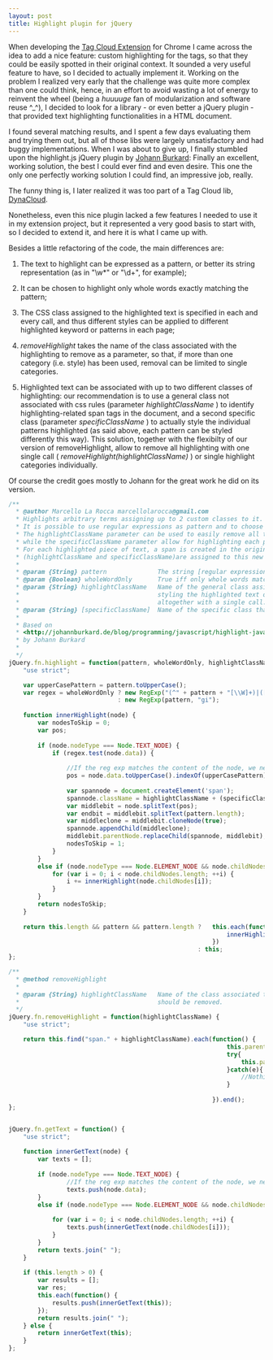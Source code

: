 ```yaml
---
layout: post
title: Highlight plugin for jQuery
---
```


When developing the [Tag Cloud Extension](http://mlarocca.github.com/01-14-2013/tagcloud.html) for Chrome I came across the idea to add a nice feature: custom highlighting for the tags, so that they could be easily spotted in their original context.
It sounded a very useful feature to have, so I decided to actually implement it. Working on the problem I realized very early that the challenge was quite more complex than one could think, hence, in an effort to avoid wasting a lot of energy to reinvent the wheel (being a _huuuuge_ fan of modularization and software reuse ^_^), I decided to look for a library  - or even better a jQuery plugin - that provided text highlighting functionalities in a HTML document.

I found several matching results, and I spent a few days evaluating them and trying them out, but all of those libs were largely unsatisfactory and had buggy implementations.
When I was about to give up, I finally stumbled upon the highlight.js jQuery plugin by [Johann Burkard](http://johannburkard.de/blog/programming/javascript/highlight-javascript-text-higlighting-jquery-plugin.html):
Finally an excellent, working solution, the best I could ever find and even desire.
This one the only one perfectly working solution I could find, an impressive job, really.

The funny thing is, I later realized it was too part of a Tag Cloud lib, [DynaCloud](http://johannburkard.de/blog/programming/javascript/dynacloud-a-dynamic-javascript-tag-keyword-cloud-with-jquery.html).

Nonetheless, even this nice plugin lacked a few features I needed to use it in my extension project, but it represented a very good basis to start with, so I decided to extend it, and here it is what I came up with.

Besides a little refactoring of the code, the main differences are:

1. The text to highlight can be expressed as a pattern, or better its string representation (as in "\\w*" or "\\d+", for example);

2. It can be chosen to highlight only whole words exactly matching the pattern;

3. The CSS class assigned to the highlighted text is specified in each and every call, and thus different styles can be applied to different highlighted keyword or patterns in each page;

4. _removeHighlight_ takes the name of the class associated with the highlighting to remove as a parameter, so that, if more than one category (i.e. style) has been used, removal can be limited to single categories.

5. Highlighted text can be associated with up to two different classes of highlighting: our recommendation is to use a general class not associated with css rules (parameter _highlightClassName_ ) to identify highlighting-related span tags in the document, and a second specific class (parameter _specificClassName_ ) to actually style the individual patterns highlighted (as said above, each pattern can be styled differently this way). This solution, together with the flexibilty of our version of removeHighlight, allow to remove all highlighting with one single call ( _removeHighlight(highlightClassName)_ ) or single highlight categories individually.


Of course the credit goes mostly to Johann for the great work he did on its version.

```javascript
/**
  * @author Marcello La Rocca marcellolarocca@gmail.com
  * Highlights arbitrary terms assigning up to 2 custom classes to it.
  * It is possible to use regular expressions as pattern and to choose to highlight only whole words matching it.
  * The highlightClassName parameter can be used to easily remove all the highlighting in a DOM elements with one single call,
  * while the specificClassName parameter allow for highlighting each pattern with a different css style (but it is optional).
  * For each highlighted piece of text, a span is created in the original HTML document and (up to) 2 classes 
  * (highlightClassName and specificClassName)are assigned to this new tag.
  * 
  * @param {String} pattern              The string [regular expression] to highlight.
  * @param {Boolean} wholeWordOnly       True iff only whole words matching pattern should be highlighted.
  * @param {String} highlightClassName   Name of the general class assigned to highlighted words: can be used for
  *                                      styling the highlighted text or just as a mean to remove highlighting 
  *                                      altogether with a single call.
  * @param {String} [specificClassName]  Name of the specific class that must be used to style the matching text.
  *
  * Based on 
  * <http://johannburkard.de/blog/programming/javascript/highlight-javascript-text-higlighting-jquery-plugin.html>
  * by Johann Burkard
  *
  */
jQuery.fn.highlight = function(pattern, wholeWordOnly, highlightClassName, specificClassName) {
    "use strict";

    var upperCasePattern = pattern.toUpperCase();
    var regex = wholeWordOnly ? new RegExp("(^" + pattern + "[\\W]+)|([\\W]+" + pattern + "[\\W]+)|([\\W]+" + pattern + "$)|(^"+ pattern + "$)", "gi") 
                              : new RegExp(pattern, "gi");
    
    function innerHighlight(node) {
        var nodesToSkip = 0;
        var pos;
        
        if (node.nodeType === Node.TEXT_NODE) {
            if (regex.test(node.data)) {
                
                //If the reg exp matches the content of the node, we need to find the index of pattern inside it
                pos = node.data.toUpperCase().indexOf(upperCasePattern);
                
                var spannode = document.createElement('span');
                spannode.className = highlightClassName + (specificClassName ? " " + specificClassName : "");
                var middlebit = node.splitText(pos);
                var endbit = middlebit.splitText(pattern.length);
                var middleclone = middlebit.cloneNode(true);
                spannode.appendChild(middleclone);
                middlebit.parentNode.replaceChild(spannode, middlebit);
                nodesToSkip = 1;
            }
        }
        else if (node.nodeType === Node.ELEMENT_NODE && node.childNodes && !/(script|style)/i.test(node.tagName)) {
            for (var i = 0; i < node.childNodes.length; ++i) {
                i += innerHighlight(node.childNodes[i]);
            }
        }
        return nodesToSkip;
    }
    
    return this.length && pattern && pattern.length ?   this.each(function() {
                                                            innerHighlight(this);
                                                        })
                                                    : this;
};

/**
  * @method removeHighlight
  *
  * @param {String} highlightClassName   Name of the class associated to highlighted words for which highlighting
  *                                      should be removed.
  */
jQuery.fn.removeHighlight = function(highlightClassName) {
    "use strict";

    return this.find("span." + highlightClassName).each(function() {                                                            
                                                            this.parentNode.replaceChild(this.firstChild, this);
                                                            try{
                                                                this.parentNode.normalize();
                                                            }catch(e){
                                                                //Nothing to do
                                                            }
                                                            
                                                        }).end();
};


jQuery.fn.getText = function() {
    "use strict";
    
    function innerGetText(node) {
        var texts = [];
        
        if (node.nodeType === Node.TEXT_NODE) {
                //If the reg exp matches the content of the node, we need to find the index of pattern inside it
                texts.push(node.data);
        }
        else if (node.nodeType === Node.ELEMENT_NODE && node.childNodes && !/(script|style)/i.test(node.tagName)) {
            
            for (var i = 0; i < node.childNodes.length; ++i) {
                texts.push(innerGetText(node.childNodes[i]));
            }
        }
        return texts.join(" ");
    }
    
    if (this.length > 0) {
        var results = [];
        var res;
        this.each(function() {
            results.push(innerGetText(this));
        });
        return results.join(" ");
    } else {
        return innerGetText(this);
    }
}; 
```